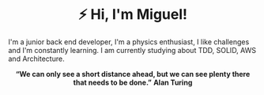 <h1 align="center">⚡ Hi, I'm Miguel!</h1>

<p>I'm a junior back end developer, I'm a physics enthusiast, I like challenges and I'm constantly learning. I am currently studying about TDD, SOLID, AWS and Architecture.</p>

<p align="center">
  <strong>“We can only see a short distance ahead, but we can see plenty there that needs to be done.”</strong>
  <strong align="center">Alan Turing</strong>
</p>
